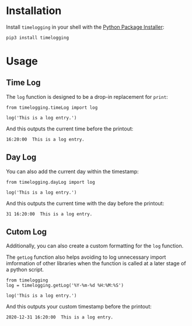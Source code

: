 # Installation

Install `timelogging` in your shell with the [Python Package Installer](https://pip.pypa.io/en/stable/):

```sh
pip3 install timelogging
```

# Usage

## Time Log

The `log` function is designed to be a drop-in replacement for `print`:

```python3
from timelogging.timeLog import log

log('This is a log entry.')
```

And this outputs the current time before the printout:

```
16:20:00  This is a log entry.
```

## Day Log

You can also add the current day within the timestamp:

```python3
from timelogging.dayLog import log

log('This is a log entry.')
```

And this outputs the current time with the day before the printout:

```
31 16:20:00  This is a log entry.
```

## Cutom Log

Additionally, you can also create a custom formatting for the `log` function.

The `getLog` function also helps avoiding to log unnecessary import imformation of other libraries when the function is called at a later stage of a python script.

```python3
from timelogging
log = timelogging.getLog('%Y-%m-%d %H:%M:%S')

log('This is a log entry.')
```

And this outputs your custom timestamp before the printout:

```
2020-12-31 16:20:00  This is a log entry.
```
